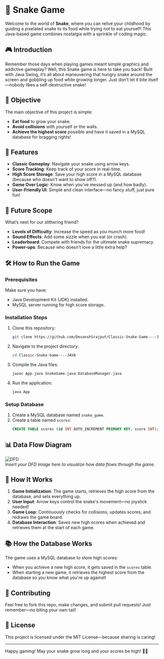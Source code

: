 # 🐍 Snake Game

Welcome to the world of **Snake**, where you can relive your childhood by guiding a pixelated snake to its food while trying not to eat yourself! This Java-based game combines nostalgia with a sprinkle of coding magic. 

## 🎮 Introduction

Remember those days when playing games meant simple graphics and addictive gameplay? Well, this Snake game is here to take you back! Built with Java Swing, it’s all about maneuvering that hungry snake around the screen and gobbling up food while growing longer. Just don’t let it bite itself—nobody likes a self-destructive snake!

## 🎯 Objective

The main objective of this project is simple:
- **Eat food** to grow your snake.
- **Avoid collisions** with yourself or the walls.
- **Achieve the highest score** possible and have it saved in a MySQL database for bragging rights!

## 🌟 Features

- **Classic Gameplay**: Navigate your snake using arrow keys.
- **Score Tracking**: Keep track of your score in real-time.
- **High Score Storage**: Save your high score in a MySQL database (because who doesn't want to show off?).
- **Game Over Logic**: Know when you’ve messed up (and how badly).
- **User-Friendly UI**: Simple and clean interface—no fancy stuff, just pure fun!

## 🚀 Future Scope

What’s next for our slithering friend?
- **Levels of Difficulty**: Increase the speed as you munch more food!
- **Sound Effects**: Add some sizzle when you eat (or crash).
- **Leaderboard**: Compete with friends for the ultimate snake supremacy.
- **Power-ups**: Because who doesn’t love a little extra help?

## 🛠️ How to Run the Game

### Prerequisites
Make sure you have:
- Java Development Kit (JDK) installed.
- MySQL server running for high score storage.

### Installation Steps
1. Clone this repository:
   ```bash
   git clone https://github.com/DevanshSrajput/Classic-Snake-Game----JAVA.git
   ```
2. Navigate to the project directory:
   ```bash
   cd Classic-Snake-Game----JAVA
   ```
3. Compile the Java files:
   ```bash
   javac App.java SnakeGame.java DatabaseManager.java
   ```
4. Run the application:
   ```bash
   java App
   ```

### Setup Database
1. Create a MySQL database named `snake_game`.
2. Create a table named `scores`:
   ```sql
   CREATE TABLE scores (id INT AUTO_INCREMENT PRIMARY KEY, score INT);
   ```

## 📊 Data Flow Diagram

![DFD](path_to_your_dfd_image.png)  
*Insert your DFD image here to visualize how data flows through the game.*

## 🤔 How It Works

1. **Game Initialization**: The game starts, retrieves the high score from the database, and sets everything up.
2. **User Input**: Arrow keys control the snake's movement—no joystick needed!
3. **Game Loop**: Continuously checks for collisions, updates scores, and redraws the game board.
4. **Database Interaction**: Saves new high scores when achieved and retrieves them at the start of each game.

## 📚 How the Database Works

The game uses a MySQL database to store high scores:
- When you achieve a new high score, it gets saved in the `scores` table.
- When starting a new game, it retrieves the highest score from the database so you know what you're up against!

## 🤖 Contributing

Feel free to fork this repo, make changes, and submit pull requests! Just remember—no biting your own tail!

## 📄 License

This project is licensed under the MIT License—because sharing is caring!

---

Happy gaming! May your snake grow long and your scores be high! 🐍✨
